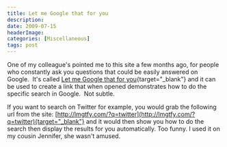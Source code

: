 ```yaml
---
title: Let me Google that for you
description: 
date: 2009-07-15
headerImage: 
categories: [Miscellaneous]
tags: post
---
```


One of my colleague's pointed me to this site a few months ago, for people who constantly ask you questions that could be easily answered on Google.  It's called [Let me Google that for you](http://lmgtfy.com/){target="_blank"} and it can be used to create a link that when opened demonstrates how to do the specific search in Google.  Not subtle.

If you want to search on Twitter for example, you would grab the following url from the site: [http://lmgtfy.com/?q=twitter](http://lmgtfy.com/?q=twitter){target="_blank"} and it would then show you how to do the search then display the results for you automatically. Too funny. I used it on my cousin Jennifer, she wasn't amused.